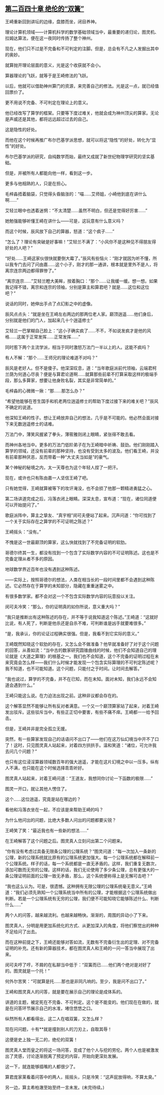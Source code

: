 ## [第二百四十章 绝伦的“双簧”](https://www.xxbiquge.com/11_11207/9070044.html)
<!--go-->

  王崎重新回到讲坛的边缘，盘膝而坐，闭目养神。

  理论计算机领域——计算机科学的数学基础领域当中，最重要的递归论，图灵机、拉姆达算法，便在这一夜同时传扬了整个神州。

  现在，他们只不过是不完备和不可判定的注脚。但是，总会有不凡之人发掘出其中的奥妙。

  就算抛开理论层面的意义，光是这个收获就不会小。

  算器理论的飞跃，就等于是王崎修法的飞跃。

  以后，他就可以借助神州算门的资源，来完善自己的修法。光是这一点，就已经值回票价了。

  更不用说不完备、不可判定在理论上的意义。

  他已经改写了算学的框架。只要等下度过难关，他就会成为神州顶尖的算家。无论是声威还是其他，都将远远超过过去的自己。

  这是隐性的好处。

  而他在这个时候再推广布尔巴基学派思想，就可以将这“隐性”的好处，转化为“显性”的好处。

  布尔巴基学派的研究，自纯数学而始，最终又成就了新世纪物理学研究的坚实基础。

  但是，并被所有人都能向他一样，看到这一步。

  更多与他相熟的人，只是在担心。

  毛梓淼捂着脑袋，只觉得头昏脑涨的：“喵……艾师姐，小崎他到底在讲什么啊……”

  艾轻兰眼中也透着迷惘：“不太清楚……虽然不明白，但还是觉得好厉害……”

  她勉强能够听懂王崎在讲什么——可是，这玩意有什么意义吗？

  而这个时候，辰风放下自己的算器，怒道：“这个疯子……”

  “怎么了？理论有突破是好事嘛！”艾轻兰不满了：“小风你不是这种见不得朋友得好处的人吧？”

  “好处……王崎这家伙很快就要倒大霉了。”辰风有些恼火：“刚才就因为听不懂，所以我专门去问了问由嘉……这个小子，刚才的那一通讲，根本就是里外不是人，将离宗连宗两边都得罪惨了。”

  “离宗连宗……”艾轻兰瞪大美眸，按着胸口：“那个……让我缓一缓。想一想。如果我记得不错，离宗和连宗的领袖，分别是算主和算君吧？就是……这位和这位吧？”

  说话的同时，她伸出手点了点幻影之中的虚像。

  辰风点点头：“就是坐在王崎左右两边的那两位老人家。巅顶逍遥……他们身后，分别就是他们的门人，加起来几十个逍遥修士”

  艾轻兰一巴掌糊自己脸上：“这小子确实疯了……不不，不如说发疯才是他的风格……这属于正常发挥……正常发挥……”

  同时惹下两个主流学派，相当于同时激怒万法门一半以上的人。这能不疯吗？

  有人不解：“那个……王师兄的理论难道不对吗？”

  辰风是老好人。但不是傻子。他深深叹息，道：“当年歌庭派前代领袖，云端君柯兰荫为何道心尽丧？便是与算君论道啊……就算那些前辈不打算采取这样的极端手段，那么多算家，想要让他身败名裂，其实是非常简单的。”

  毛梓淼的心微微一揪：“那……那怎么办？”

  “希望他能够在苍生国手和机老两位逍遥修士的帮助下度过接下来的难关吧？”辰风不确定的说道。

  他深知王崎的性子。想让王崎放弃自己的想法，几乎是不可能的。他必然会面对接下来无数逍遥修士的诘难。

  万法门中，薄笑风握紧了拳头，薄筱雅则闭上眼睛，紧张得不敢去看。

  而神州各地当中。更多的万法门低阶弟子在为王崎暗中祈祷、鼓劲。他们刚刚踏入算学的领域，还没有前辈的那种坚持，也没有受到太多的波及。他们看王崎，并没有前辈那种厌恶，反而带着一种“大丈夫当如是”的豪气。

  某个神秘的秘境之内，太一天尊也为这个年轻人捏了一把汗。

  现在，或许也只有陈由嘉一人坚信王崎了吧。

  只有她觉得，王崎就算被等下的攻讦淹没，也不会损了他那一颗精进勇猛之心。

  第二场讲道完成之后，冯落衣闭上眼睛。深深太息，宣布道：“现在，诸位同道便可以开始提问了。”

  歌庭派阵中，算主之挚友、“真宇相”闵可夫便站了起来。沉声问道：“你可找到了一个关于实际存在之算学的不可证明之陈述？”

  王崎摇头：“没有。”

  不愧是这一世最巅顶的算家，这么快就找到了不完备证明的软肋。

  哥德尔终其一生，都没有找到一个包含了实际数学内容的不可证明陈述。这也是不完备定理从者不多的原因。

  地球数学界近百年也没有遇到这种陈述。

  ——实际上，按照哥德尔的想法，人类在相当长的一段时间里都不会遇到这种陈述。它必然存在于算学的未知部分，隐藏在重重迷雾之中。

  有很多数学家。都不会对这一个不包含实际数学内容的玩意投以关注。

  闵可夫冷笑：“那么，你的证明真的如你所说，意义重大吗？”

  “我只是推断出有这种陈述的存在，并不等于说我知道这个陈述。”王崎道：“这就好比说，有人死了，判断是他杀还是自杀不难，可判断谁是凶手就要难很多。”

  “是，我承认，你的论证过程确实很强。但是，我看不到它实际的意义。”

  王崎既然知晓这个软肋的存在，又怎么会不做准备？他早就准备好了对于这个问题的回答，从善如流：“当中古的数家研究圆锥曲线的时候，他们不会知道自己的理论就是《大道之算理》的根基之一。我们也不会知道，这个不完备的证明过程在未来究竟会怎么样——我们什么时候才能发现一个包含实际算理的不可判定陈述呢？我不知道，也不可能知道。这个问题，只能付之于时间。让时间去解答。”

  “我也说过，算学的不完备，并不在已知，而在未知。面对未知，我们永远不会知道会遇到什么。”

  王崎只能这么说。在力迫法出现之前。这种非议都会存在的。

  这个解答显然不能够让所有反对者满意。一个又一个巅顶算家站了起来，对着王崎发出驳斥。这些驳斥当中，有些正正切中要害，有些不痛不痒。王崎都一一给予回击。

  但是，王崎并非是完全孤立无援。

  突然，有一些算家发现自己的话语问不出口了——他们在这万仙幻境当中开不了口了！这时，只见图灵真人站起来，对着四方拱拱手。温和笑道：“诸位，可允许我去问几个问题？”

  也只有这位浸淫算器领域数百年的强大逍遥，才能在这片幻境之中以一压多。纵有人不满，也只能在这个时候选择乖乖听好。

  图灵真人站起来，对着王崎问道：“王道友，我想同你讨论一下函数的极限……”

  图灵一开口，就让其他人愣住了。

  这个……这位逍遥，究竟是站在哪边的？

  看他和冯落衣坐在一起，不应该是来帮助王崎的吗？

  为什么他问出的问题，比绝大多数人问出的问题都要尖锐？

  王崎笑了笑：“最近我也有一些新的想法……”

  在王崎解答了这个问题之后。图灵真人立刻问出第二个问题来。

  “你有没有考虑过具备无限条公理的公理系统？“图灵问道：”每一次加入一条新的公理，新的公理系统就比原有的公理系统更加强大。每一个公理系统都在解释前一个公理系统。样子的话，每一个系统都是一直无矛盾的。这样，我们重复无数次，添加可数而无穷的公理。这样的话，我们无论使用了多少条公理，总有更强大的一条公理证明前面的公理一致无矛盾，那么，这个系统便称得上是无懈可击吧？“

  “我也这么认为。可是，很遗憾。这种拥有无限公理的公理系统毫无意义。”王崎道：“我们必须先熟知一个公理系统当中所有的公理，才能根据这个公理系统做出判断。若是一个公理系统有无穷的公理，我们便不可能知晓它能够陈述什么、判断什么……”

  两个人的问答，越来越流利。也越来越畅快。渐渐的，周围的异动小了下来。

  图灵真人，分明是用更加系统化的方式、从更加深入的角度，将他们察觉出的种种不足给问了出去。

  而在这种前提之下，王崎还能够对答如流，无数有不完备衍生出的定理、对不完备证明的补充。还有新的算器技术，都在图灵真人和王崎的一问一答当中展现了出来。

  闵可夫哼了哼，不屑的在私聊当中低于：“双簧而已……他们两个绝对是对好了的。图灵就是一个托！”

  何外尔苦笑：“可就算是托……那也是非同凡响的。至少，我是问不出口了。”

  王崎和图灵真人的问答，就是要在展示自己的理论是成体系的。

  讲道的主题，被定死在不完备、不可判定。这个是不能变的。他们现在在做的，就是在问答环节展示自己的水准，堵住悠悠之口。

  纵然所有人都看得出，这二人在唱双簧，又怎么样？

  现在问问题，十有**就是撞到别人的刀刃上，自取其辱！

  这便是史上独一无二的，绝伦的双簧！

  图灵真人堂而皇之的将这一场问答，变成了他个人与挖的劳伦。两个人也是被激发出了灵感，讨论逐渐脱离了预定的内容，开始向更深处发展。

  这一下，就连能够插嘴的人都很少了。

  算君庞家莱看着问答中的两人，摇摇头，只是冷笑：“这声屁放得响，不算太臭。”

  另一边，算主希柏澈至始至终一言未发。(未完待续。)<!--over-->
